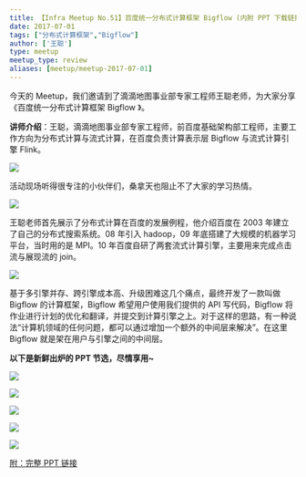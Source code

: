 ```yaml
---
title: 【Infra Meetup No.51】百度统一分布式计算框架 Bigflow (内附 PPT 下载链接)
date: 2017-07-01
tags: ["分布式计算框架","Bigflow"]
author: ['王聪']
type: meetup
meetup_type: review
aliases: [meetup/meetup-2017-07-01]
---
```



今天的 Meetup，我们邀请到了滴滴地图事业部专家工程师王聪老师，为大家分享《百度统一分布式计算框架 Bigflow 》。

**讲师介绍**：王聪，滴滴地图事业部专家工程师，前百度基础架构部工程师，主要工作方向为分布式计算与流式计算，在百度负责计算表示层 Bigflow 与流式计算引擎 Flink。

![](http://upload-images.jianshu.io/upload_images/542677-d7e0263c5ff716ba?imageMogr2/auto-orient/strip%7CimageView2/2/w/1240)

活动现场听得很专注的小伙伴们，桑拿天也阻止不了大家的学习热情。

![](http://upload-images.jianshu.io/upload_images/542677-8b1d91d1eae8868e?imageMogr2/auto-orient/strip%7CimageView2/2/w/1240)

王聪老师首先展示了分布式计算在百度的发展例程，他介绍百度在 2003 年建立了自己的分布式搜索系统。08 年引入 hadoop，09 年底搭建了大规模的机器学习平台，当时用的是 MPI。10 年百度自研了两套流式计算引擎，主要用来完成点击流与展现流的 join。

![](http://upload-images.jianshu.io/upload_images/542677-d6570b1f99d7e10f?imageMogr2/auto-orient/strip%7CimageView2/2/w/1240)

基于多引擎并存、跨引擎成本高、升级困难这几个痛点，最终开发了一款叫做 Bigflow 的计算框架，Bigflow 希望用户使用我们提供的 API 写代码，Bigflow 将作业进行计划的优化和翻译，并提交到计算引擎之上。对于这样的思路，有一种说法“计算机领域的任何问题，都可以通过增加一个额外的中间层来解决”。在这里 Bigflow 就是架在用户与引擎之间的中间层。

**以下是新鲜出炉的 PPT 节选，尽情享用~**

![](http://upload-images.jianshu.io/upload_images/542677-adbc6e2323a91299?imageMogr2/auto-orient/strip%7CimageView2/2/w/1240)

![](http://upload-images.jianshu.io/upload_images/542677-85ede5f0fcbe4048?imageMogr2/auto-orient/strip%7CimageView2/2/w/1240)

![](http://upload-images.jianshu.io/upload_images/542677-c1bf1afa51548d3a?imageMogr2/auto-orient/strip%7CimageView2/2/w/1240)

![](http://upload-images.jianshu.io/upload_images/542677-6084d525651c60ee?imageMogr2/auto-orient/strip%7CimageView2/2/w/1240)

![](http://upload-images.jianshu.io/upload_images/542677-70b11991228a32a2?imageMogr2/auto-orient/strip%7CimageView2/2/w/1240)

[附：完整 PPT 链接](https://eyun.baidu.com/s/3o8hsHT4)

